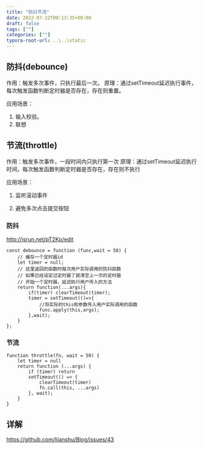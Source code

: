 ```yaml
---
title: "防抖节流"
date: 2022-07-22T00:13:35+08:00
draft: false
tags: [""]
categories: [""]
typora-root-url: ..\..\static
---
```


## 防抖(debounce)

作用：触发多次事件，只执行最后一次。
原理：通过setTimeout延迟执行事件，每次触发函数判断定时器是否存在，存在则重置。


应用场景：

1. 输入校验。
2. 联想

## 节流(throttle)

作用：触发多次事件，一段时间内只执行第一次
原理：通过setTimeout延迟执行时间，每次触发函数判断定时器是否存在，存在则不执行

应用场景：

1. 监听滚动事件

2. 避免多次点击提交按钮

   

### 防抖

http://jsrun.net/pT2Kp/edit

```
const debounce = function (func,wait = 50) {
    // 缓存一个定时器id
    let timer = null;
    // 这里返回的函数时每次用户实际调用的防抖函数
    // 如果已经设定过定时器了就清空上一次的定时器
    // 开始一个定时器，延迟执行用户传入的方法
    return function(...args){
        if(timer) clearTimeout(timer);
        timer = setTimeout(()=>{
            //将实际的this和参数传入用户实际调用的函数
            func.apply(this,args);
        },wait);
    }
};
```

### 节流

```
function throttle(fn, wait = 50) {
    let timer = null
    return function (...args) {
        if (timer) return
        setTimeout(() => {
            clearTimeout(timer)
            fn.call(this, ...args)
        }, wait);
    }
}
```

## 详解

https://github.com/ljianshu/Blog/issues/43